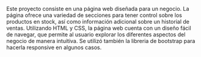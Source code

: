 Este proyecto consiste en una página web diseñada para un negocio. La página ofrece una variedad de secciones para tener control sobre los productos en stock, así como información adicional sobre un historial de ventas. Utilizando HTML y CSS, la página web cuenta con un diseño fácil de navegar, que permite al usuario explorar los diferentes aspectos del negocio de manera intuitiva. Se utilizó también la libreria de bootstrap para hacerla responsive en algunos casos.
